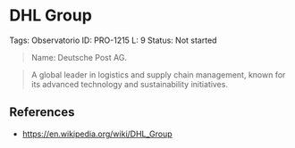 # DHL Group

Tags: Observatorio
ID: PRO-1215
L: 9
Status: Not started

> Name:  Deutsche Post AG.
> 

> A global leader in logistics and supply chain management, known for its advanced technology and sustainability initiatives.
> 

## References

- https://en.wikipedia.org/wiki/DHL_Group